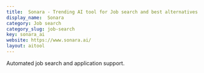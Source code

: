 ```yaml
---
title:  Sonara - Trending AI tool for Job search and best alternatives
display_name:  Sonara
category: Job search
category_slug: job-search
key: sonara_ai
website: https://www.sonara.ai/
layout: aitool
---
```


Automated job search and application support.
